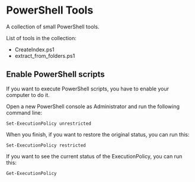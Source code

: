 # PowerShell Tools
A collection of small PowerShell tools.

List of tools in the collection:
* CreateIndex.ps1
* extract_from_folders.ps1

## Enable PowerShell scripts

If you want to execute PowerShell scripts, you have to enable your computer to do it.

Open a new PowerShell console as Administrator and run the following command line:

`Set-ExecutionPolicy unrestricted` 

When you finish, if you want to restore the original status, you can run this:

`Set-ExecutionPolicy restricted`
	
If you want to see the current status of the ExecutionPolicy, you can run this:

`Get-ExecutionPolicy`
